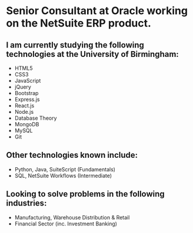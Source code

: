 # Senior Consultant at Oracle working on the NetSuite ERP product. 

## I am currently studying the following technologies at the University of Birmingham: 

- HTML5 
- CSS3 
- JavaScript 
- jQuery 
- Bootstrap
- Express.js 
- React.js 
- Node.js 
- Database Theory
- MongoDB 
- MySQL
- Git

## Other technologies known include: 
- Python, Java, SuiteScript (Fundamentals) 
- SQL, NetSuite Workflows (Intermediate) 

## Looking to solve problems in the following industries:
- Manufacturing, Warehouse Distribution & Retail
- Financial Sector (inc. Investment Banking)


<!---
conorjkelly96/conorjkelly96 is a ✨ special ✨ repository because its `README.md` (this file) appears on your GitHub profile.
You can click the Preview link to take a look at your changes.
--->
